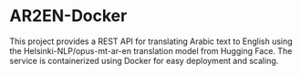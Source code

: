 # AR2EN-Docker
This project provides a REST API for translating Arabic text to English using the Helsinki-NLP/opus-mt-ar-en translation model from Hugging Face. The service is containerized using Docker for easy deployment and scaling.
